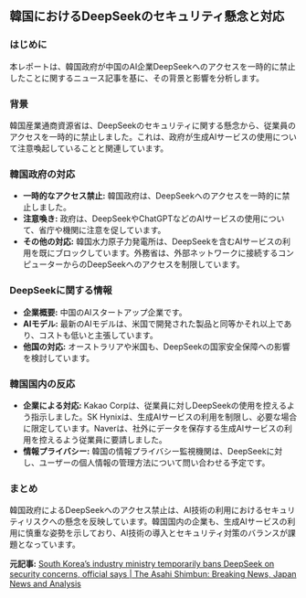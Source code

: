 ## 韓国におけるDeepSeekのセキュリティ懸念と対応

### はじめに

本レポートは、韓国政府が中国のAI企業DeepSeekへのアクセスを一時的に禁止したことに関するニュース記事を基に、その背景と影響を分析します。

### 背景

韓国産業通商資源省は、DeepSeekのセキュリティに関する懸念から、従業員のアクセスを一時的に禁止しました。これは、政府が生成AIサービスの使用について注意喚起していることと関連しています。

### 韓国政府の対応

* **一時的なアクセス禁止:** 韓国政府は、DeepSeekへのアクセスを一時的に禁止しました。
* **注意喚き:** 政府は、DeepSeekやChatGPTなどのAIサービスの使用について、省庁や機関に注意を促しています。
* **その他の対応:** 韓国水力原子力発電所は、DeepSeekを含むAIサービスの利用を既にブロックしています。外務省は、外部ネットワークに接続するコンピューターからのDeepSeekへのアクセスを制限しています。

### DeepSeekに関する情報

* **企業概要:** 中国のAIスタートアップ企業です。
* **AIモデル:** 最新のAIモデルは、米国で開発された製品と同等かそれ以上であり、コストも低いと主張しています。
* **他国の対応:** オーストラリアや米国も、DeepSeekの国家安全保障への影響を検討しています。

### 韓国国内の反応

* **企業による対応:** Kakao Corpは、従業員に対しDeepSeekの使用を控えるよう指示しました。SK Hynixは、生成AIサービスの利用を制限し、必要な場合に限定しています。Naverは、社外にデータを保存する生成AIサービスの利用を控えるよう従業員に要請しました。
* **情報プライバシー:** 韓国の情報プライバシー監視機関は、DeepSeekに対し、ユーザーの個人情報の管理方法について問い合わせる予定です。

### まとめ

韓国政府によるDeepSeekへのアクセス禁止は、AI技術の利用におけるセキュリティリスクへの懸念を反映しています。韓国国内の企業も、生成AIサービスの利用に慎重な姿勢を示しており、AI技術の導入とセキュリティ対策のバランスが課題となっています。



**元記事:** [South Korea’s industry ministry temporarily bans DeepSeek on security concerns, official says | The Asahi Shimbun: Breaking News, Japan News and Analysis](https://www.asahi.com/ajw/articles/15615337)
